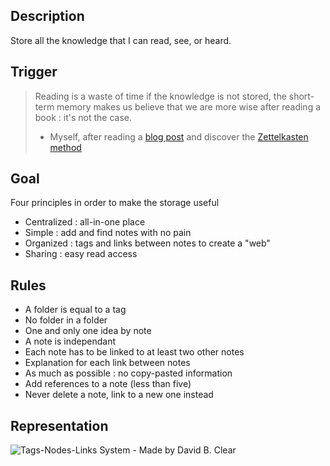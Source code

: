 ## Description

Store all the knowledge that I can read, see, or heard.

## Trigger

> Reading is a waste of time if the knowledge is not stored, the short-term memory makes us believe that we are more wise after reading a book : it's not the case.
> - Myself, after reading a [blog post](ttps://chrisman.github.io/11.html) and discover the [Zettelkasten method](https://writingcooperative.com/zettelkasten-how-one-german-scholar-was-so-freakishly-productive-997e4e0ca125)

## Goal 
Four principles in order to make the storage useful

* Centralized : all-in-one place
* Simple : add and find notes with no pain
* Organized : tags and links between notes to create a "web"
* Sharing : easy read access 

## Rules

* A folder is equal to a tag
* No folder in a folder
* One and only one idea by note
* A note is independant
* Each note has to be linked to at least two other notes
* Explanation for each link between notes
* As much as possible : no copy-pasted information
* Add references to a note (less than five)
* Never delete a note, link to a new one instead

## Representation

![Tags-Nodes-Links System - Made by David B. Clear](https://miro.medium.com/max/700/1*gxyKEtyW6Ms_1v7Sm4N2Rw.png)
